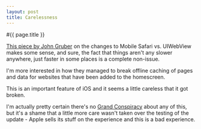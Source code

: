 ```yaml
---
layout: post
title: Carelessness
---
```


#{{ page.title }}

[This piece by John Gruber](http://daringfireball.net/2011/03/nitro_ios_43) on the changes to Mobile Safari vs. UIWebView makes some sense, and sure, the fact that things aren't any slower anywhere, just faster in some places is a complete non-issue.

I'm more interested in how they managed to break offline caching of pages and data for websites that have been added to the homescreen.

This is an important feature of iOS and it seems a little careless that it got broken.

I'm actually pretty certain there's no [Grand Conspiracy](https://twitter.com/diveintomark/status/48512225597591552) about any of this, but it's a shame that a little more care wasn't taken over the testing of the update - Apple sells its stuff on the experience and this is a bad experience.